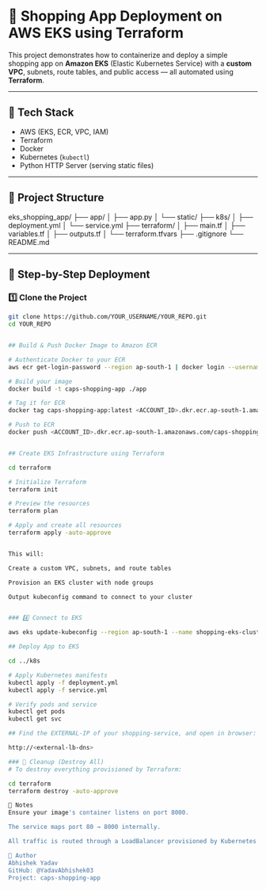 # 🛒 Shopping App Deployment on AWS EKS using Terraform

This project demonstrates how to containerize and deploy a simple shopping app on **Amazon EKS** (Elastic Kubernetes Service) with a **custom VPC**, subnets, route tables, and public access — all automated using **Terraform**.

---

## 🧰 Tech Stack

- AWS (EKS, ECR, VPC, IAM)
- Terraform
- Docker
- Kubernetes (`kubectl`)
- Python HTTP Server (serving static files)

---

## 📁 Project Structure

eks_shopping_app/
├── app/
│ ├── app.py
│ └── static/
├── k8s/
│ ├── deployment.yml
│ └── service.yml
├── terraform/
│ ├── main.tf
│ ├── variables.tf
│ ├── outputs.tf
│ └── terraform.tfvars
├── .gitignore
└── README.md



---

## 🚀 Step-by-Step Deployment

### 1️⃣ Clone the Project

```bash
git clone https://github.com/YOUR_USERNAME/YOUR_REPO.git
cd YOUR_REPO


## Build & Push Docker Image to Amazon ECR

# Authenticate Docker to your ECR
aws ecr get-login-password --region ap-south-1 | docker login --username AWS --password-stdin <ACCOUNT_ID>.dkr.ecr.ap-south-1.amazonaws.com

# Build your image
docker build -t caps-shopping-app ./app

# Tag it for ECR
docker tag caps-shopping-app:latest <ACCOUNT_ID>.dkr.ecr.ap-south-1.amazonaws.com/caps-shopping-app:latest

# Push to ECR
docker push <ACCOUNT_ID>.dkr.ecr.ap-south-1.amazonaws.com/caps-shopping-app:latest


## Create EKS Infrastructure using Terraform

cd terraform

# Initialize Terraform
terraform init

# Preview the resources
terraform plan

# Apply and create all resources
terraform apply -auto-approve


This will:

Create a custom VPC, subnets, and route tables

Provision an EKS cluster with node groups

Output kubeconfig command to connect to your cluster


### 4️⃣ Connect to EKS

aws eks update-kubeconfig --region ap-south-1 --name shopping-eks-cluster

## Deploy App to EKS

cd ../k8s

# Apply Kubernetes manifests
kubectl apply -f deployment.yml
kubectl apply -f service.yml

# Verify pods and service
kubectl get pods
kubectl get svc

## Find the EXTERNAL-IP of your shopping-service, and open in browser:

http://<external-lb-dns>

### 🧹 Cleanup (Destroy All)
# To destroy everything provisioned by Terraform:

cd terraform
terraform destroy -auto-approve

📌 Notes
Ensure your image's container listens on port 8000.

The service maps port 80 → 8000 internally.

All traffic is routed through a LoadBalancer provisioned by Kubernetes.

💬 Author
Abhishek Yadav
GitHub: @YadavAbhishek03
Project: caps-shopping-app

